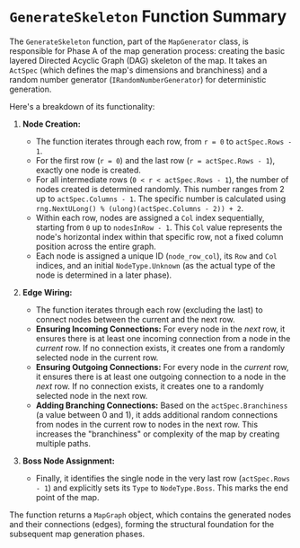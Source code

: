 # `GenerateSkeleton` Function Summary

The `GenerateSkeleton` function, part of the `MapGenerator` class, is responsible for Phase A of the map generation process: creating the basic layered Directed Acyclic Graph (DAG) skeleton of the map. It takes an `ActSpec` (which defines the map's dimensions and branchiness) and a random number generator (`IRandomNumberGenerator`) for deterministic generation.

Here's a breakdown of its functionality:

1.  **Node Creation:**
    *   The function iterates through each row, from `r = 0` to `actSpec.Rows - 1`.
    *   For the first row (`r = 0`) and the last row (`r = actSpec.Rows - 1`), exactly one node is created.
    *   For all intermediate rows (`0 < r < actSpec.Rows - 1`), the number of nodes created is determined randomly. This number ranges from 2 up to `actSpec.Columns - 1`. The specific number is calculated using `rng.NextULong() % (ulong)(actSpec.Columns - 2)) + 2`.
    *   Within each row, nodes are assigned a `Col` index sequentially, starting from `0` up to `nodesInRow - 1`. This `Col` value represents the node's horizontal index within that specific row, not a fixed column position across the entire graph.
    *   Each node is assigned a unique ID (`node_row_col`), its `Row` and `Col` indices, and an initial `NodeType.Unknown` (as the actual type of the node is determined in a later phase).

2.  **Edge Wiring:**
    *   The function iterates through each row (excluding the last) to connect nodes between the current and the next row.
    *   **Ensuring Incoming Connections:** For every node in the *next* row, it ensures there is at least one incoming connection from a node in the *current* row. If no connection exists, it creates one from a randomly selected node in the current row.
    *   **Ensuring Outgoing Connections:** For every node in the *current* row, it ensures there is at least one outgoing connection to a node in the *next* row. If no connection exists, it creates one to a randomly selected node in the next row.
    *   **Adding Branching Connections:** Based on the `actSpec.Branchiness` (a value between 0 and 1), it adds additional random connections from nodes in the current row to nodes in the next row. This increases the "branchiness" or complexity of the map by creating multiple paths.

3.  **Boss Node Assignment:**
    *   Finally, it identifies the single node in the very last row (`actSpec.Rows - 1`) and explicitly sets its `Type` to `NodeType.Boss`. This marks the end point of the map.

The function returns a `MapGraph` object, which contains the generated nodes and their connections (edges), forming the structural foundation for the subsequent map generation phases.